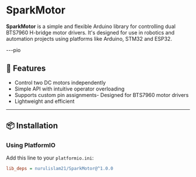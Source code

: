 # SparkMotor

**SparkMotor** is a simple and flexible Arduino library for controlling dual BTS7960 H-bridge motor drivers. It's designed for use in robotics and automation projects using platforms like Arduino, STM32 and ESP32.

---pio

## 🚀 Features

- Control two DC motors independently
- Simple API with intuitive operator overloading
- Supports custom pin assignments- Designed for BTS7960 motor drivers
- Lightweight and efficient

---

## 📦 Installation

### Using PlatformIO

Add this line to your `platformio.ini`:

```ini
lib_deps = nurulislam21/SparkMotor@^1.0.0
